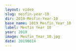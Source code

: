 ```yaml
---
layout: video
slug: mesfin-year-10
dir: 2019-Mesfin-Year-10
base_name: 2019_Mesfin_Year_10
label: Mesfin Year 10
year: 2019
image: Mesfin_Year_10.jpg
date: 20190814
---
```

